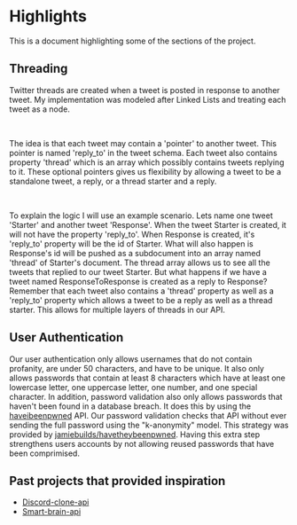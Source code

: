 # Highlights  

This is a document highlighting some of the sections of the project.

## Threading

Twitter threads are created when a tweet is posted in response to another tweet. My implementation was modeled after Linked Lists and treating each tweet as a node. 

<br />

The idea is that each tweet may contain a 'pointer' to another tweet. This pointer is named 'reply_to' in the tweet schema. Each tweet also contains property 'thread' which is an array which possibly contains tweets replying to it. These optional pointers gives us flexibility by allowing a tweet to be a standalone tweet, a reply, or a thread starter and a reply.

<br />

To explain the logic I will use an example scenario. Lets name one tweet 'Starter' and another tweet 'Response'. When the tweet Starter is created, it will not have the property 'reply_to'. When Response is created, it's 'reply_to' property will be the id of Starter. What will also happen is Response's id will be pushed as a subdocument into an array named 'thread' of Starter's document. The thread array allows us to see all the tweets that replied to our tweet Starter. But what happens if we have a tweet named ResponseToResponse is created as a reply to Response? Remember that each tweet also contains a 'thread' property as well as a 'reply_to' property which allows a tweet to be a reply as well as a thread starter. This allows for multiple layers of threads in our API.

## User Authentication

Our user authentication only allows usernames that do not contain profanity, are under 50 characters, and have to be unique. It also only allows passwords that contain at least 8 characters which have at least one lowercase letter, one uppercase letter, one number, and one special character. In addition, password validation also only allows passwords that haven't been found in a database breach. It does this by using the [haveibeenpwned](https://haveibeenpwned.com/) API. Our password validation checks that API without ever sending the full password using the "k-anonymity" model. This strategy was provided by [jamiebuilds/havetheybeenpwned](https://github.com/jamiebuilds/havetheybeenpwned). Having this extra step strengthens users accounts by not allowing reused passwords that have been comprimised.

## Past projects that provided inspiration

  * [Discord-clone-api](https://github.com/khoaHyh/discord-clone-api)
  * [Smart-brain-api](https://github.com/khoaHyh/smart-brain-api)

